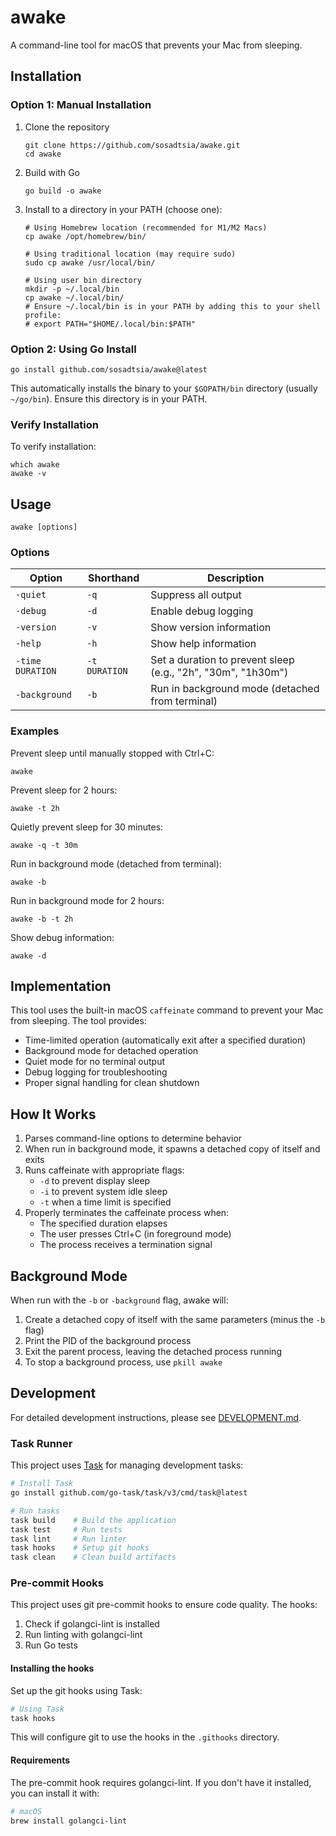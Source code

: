 # awake

A command-line tool for macOS that prevents your Mac from sleeping.

## Installation

### Option 1: Manual Installation

1. Clone the repository
   ```
   git clone https://github.com/sosadtsia/awake.git
   cd awake
   ```

2. Build with Go
   ```
   go build -o awake
   ```

3. Install to a directory in your PATH (choose one):
   ```
   # Using Homebrew location (recommended for M1/M2 Macs)
   cp awake /opt/homebrew/bin/

   # Using traditional location (may require sudo)
   sudo cp awake /usr/local/bin/

   # Using user bin directory
   mkdir -p ~/.local/bin
   cp awake ~/.local/bin/
   # Ensure ~/.local/bin is in your PATH by adding this to your shell profile:
   # export PATH="$HOME/.local/bin:$PATH"
   ```

### Option 2: Using Go Install
```
go install github.com/sosadtsia/awake@latest
```
This automatically installs the binary to your `$GOPATH/bin` directory (usually `~/go/bin`). Ensure this directory is in your PATH.

### Verify Installation

To verify installation:
```
which awake
awake -v
```

## Usage

```
awake [options]
```

### Options

| Option | Shorthand | Description |
|--------|-----------|-------------|
| `-quiet` | `-q` | Suppress all output |
| `-debug` | `-d` | Enable debug logging |
| `-version` | `-v` | Show version information |
| `-help` | `-h` | Show help information |
| `-time DURATION` | `-t DURATION` | Set a duration to prevent sleep (e.g., "2h", "30m", "1h30m") |
| `-background` | `-b` | Run in background mode (detached from terminal) |

### Examples

Prevent sleep until manually stopped with Ctrl+C:
```
awake
```

Prevent sleep for 2 hours:
```
awake -t 2h
```

Quietly prevent sleep for 30 minutes:
```
awake -q -t 30m
```

Run in background mode (detached from terminal):
```
awake -b
```

Run in background mode for 2 hours:
```
awake -b -t 2h
```

Show debug information:
```
awake -d
```

## Implementation

This tool uses the built-in macOS `caffeinate` command to prevent your Mac from sleeping. The tool provides:

- Time-limited operation (automatically exit after a specified duration)
- Background mode for detached operation
- Quiet mode for no terminal output
- Debug logging for troubleshooting
- Proper signal handling for clean shutdown

## How It Works

1. Parses command-line options to determine behavior
2. When run in background mode, it spawns a detached copy of itself and exits
3. Runs caffeinate with appropriate flags:
   - `-d` to prevent display sleep
   - `-i` to prevent system idle sleep
   - `-t` when a time limit is specified
4. Properly terminates the caffeinate process when:
   - The specified duration elapses
   - The user presses Ctrl+C (in foreground mode)
   - The process receives a termination signal

## Background Mode

When run with the `-b` or `-background` flag, awake will:

1. Create a detached copy of itself with the same parameters (minus the `-b` flag)
2. Print the PID of the background process
3. Exit the parent process, leaving the detached process running
4. To stop a background process, use `pkill awake`

## Development

For detailed development instructions, please see [DEVELOPMENT.md](DEVELOPMENT.md).

### Task Runner

This project uses [Task](https://taskfile.dev) for managing development tasks:

```bash
# Install Task
go install github.com/go-task/task/v3/cmd/task@latest

# Run tasks
task build    # Build the application
task test     # Run tests
task lint     # Run linter
task hooks    # Setup git hooks
task clean    # Clean build artifacts
```

### Pre-commit Hooks

This project uses git pre-commit hooks to ensure code quality. The hooks:

1. Check if golangci-lint is installed
2. Run linting with golangci-lint
3. Run Go tests

#### Installing the hooks

Set up the git hooks using Task:

```bash
# Using Task
task hooks
```

This will configure git to use the hooks in the `.githooks` directory.

#### Requirements

The pre-commit hook requires golangci-lint. If you don't have it installed, you can install it with:

```bash
# macOS
brew install golangci-lint
```
